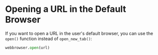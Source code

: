 # Opening a URL in the Default Browser

If you want to open a URL in the user's default browser, you can use the `open()` function instead of `open_new_tab()`:

```python
webbrowser.open(url)
```